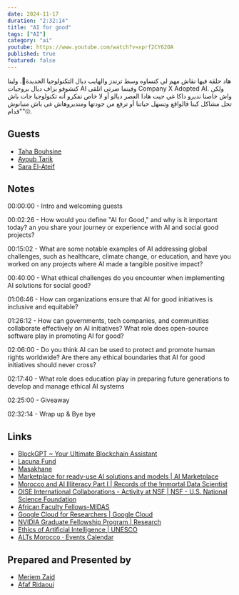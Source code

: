 ```yaml
---
date: 2024-11-17
duration: "2:32:14"
title: "AI for good"
tags: ["AI"]
category: "ai"
youtube: https://www.youtube.com/watch?v=xprf2CY62OA
published: true
featured: false
---
```



هاد حلقة فيها نقاش مهم لي كنساوه وسط ترندز والهايب ديال التكنولوجيا الجديدة🤔.
ولينا كنشوفو بزاف ديال بروجيات AI وفينما ضرتي اتلقى Company X Adopted AI. ولكن واش خاصنا نديرو داكا غي حيت هادا العصر ديالو أو لا خاص نفكرو أنه تكنولوجيا جات باش تحل مشاكل كينا فالواقع وتسهل حياتنا أو ترفع من جودتها ومنديروهاش غي باش منبانوش "قدام"🙄.

## Guests

- [Taha Bouhsine](https://twitter.com/Tahabsn)
- [Ayoub Tarik ](https://www.linkedin.com/in/ayoubtariq01)
- [Sara El-Ateif](https://www.linkedin.com/in/sara-el-ateif/)

## Notes

00:00:00 - Intro and welcoming guests

00:02:26 - How would you define "AI for Good," and why is it important today? an you share your journey or experience with AI and social good projects? 

00:15:02 - What are some notable examples of AI addressing global challenges, such as healthcare, climate change, or education, and have you worked on any projects where AI made a tangible positive impact?

00:40:00 - What ethical challenges do you encounter when implementing AI solutions for social good?

01:06:46 - How can organizations ensure that AI for good initiatives is inclusive and equitable?

01:26:12 - How can governments, tech companies, and communities collaborate effectively on AI initiatives? What role does open-source software play in promoting AI for good?

02:06:00 - Do you think AI can be used to protect and promote human rights worldwide? Are there any ethical boundaries that AI for good initiatives should never cross?

02:17:40 - What role does education play in preparing future generations to develop and manage ethical AI systems

02:25:00 - Giveaway

02:32:14 - Wrap up & Bye bye

## Links

- [BlockGPT ~ Your Ultimate Blockchain Assistant](https://blockgpt.app/)
- [Lacuna Fund](https://lacunafund.org/)
- [Masakhane](https://www.masakhane.io/)
- [Marketplace for ready-use AI solutions and models | AI Marketplace](https://app.aimarketplace.co/models)
- [Morocco and AI Illiteracy Part I | Records of the !mmortal Data Scientist](https://www.tahabouhsine.com/blog/2021/09/22/ai-illiteracy-pt1/)
- [OISE International Collaborations - Activity at NSF | NSF - U.S. National Science Foundation](https://www.nsf.gov/od/oise/IntlCollaborations/index.jsp)
- [African Faculty Fellows-MIDAS](https://midas.umich.edu/training/postdocs/african-faculty-fellows/)
- [Google Cloud for Researchers | Google Cloud](https://cloud.google.com/edu/researchers?hl=en)
- [NVIDIA Graduate Fellowship Program | Research](https://research.nvidia.com/graduate-fellowships)
- [Ethics of Artificial Intelligence | UNESCO](https://www.unesco.org/en/artificial-intelligence/recommendation-ethics)
- [ALTs Morocco · Events Calendar](https://lu.ma/alts.morocco)

## Prepared and Presented by

- [Meriem Zaid](https://www.linkedin.com/in/meriem-zaid-652852187/)
- [Afaf Ridaoui](https://twitter.com/_iamaf)
